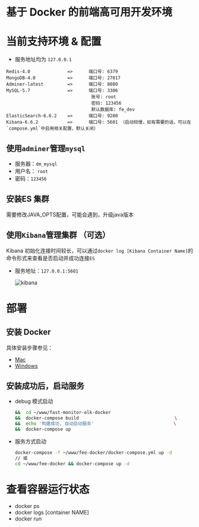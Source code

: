 # 基于 Docker 的前端高可用开发环境

# 当前支持环境 & 配置

- 服务地址均为 `127.0.0.1`

```
Redis-4.0              =>      端口号: 6379
MongoDB-4.0            =>      端口号: 27017
Adminer-latest         =>      端口号: 8080
MySQL-5.7              =>      端口号: 3306
                                账号: root
                                密码: 123456
                                默认数据库: fe_dev
ElasticSearch-6.6.2    =>      端口号: 9200
Kibana-6.6.2           =>      端口号: 5601 （启动较慢，如有需要的话，可以在`compose.yml`中启用相关配置，默认关闭）
```

## 使用`adminer`管理`mysql`

- 服务器：`dm_mysql`
- 用户名： `root`
- 密码：`123456`

## 安装ES 集群
需要修改JAVA_OPTS配置，可能会遇到，升级java版本

## 使用`Kibana`管理集群 （可选）

Kibana 初始化连接时间较长，可以通过`docker log [Kibana Container Name]`的命令形式来查看是否启动并成功连接`ES`

- 服务地址：`127.0.0.1:5601`

  ![kibana](./assets/kibana.jpg)

# 部署

## 安装 Docker

具体安装步骤参见：

- [Mac](https://docs.docker.com/docker-for-mac/install/)
- [Windows](https://docs.docker.com/docker-for-windows/install/)

## 安装成功后，启动服务

- debug 模式启动

  ```bash
  &&  cd ~/www/fast-monitor-elk-docker                                     \
  &&  docker-compose build                                    \
  &&  echo '构建成功, 自动启动服务'                              \
  &&  docker-compose up
  ```

- 服务方式启动

  ```bash
  docker-compose -f ~/www/fee-docker/docker-compose.yml up -d
  // 或
  cd ~/www/fee-docker && docker-compose up -d
  ```

# 查看容器运行状态

- docker ps
- docker logs [container NAME]
- docker run
